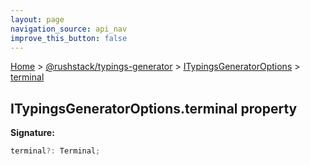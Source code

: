 ```yaml
---
layout: page
navigation_source: api_nav
improve_this_button: false
---
```



[Home](./index.md) &gt; [@rushstack/typings-generator](./typings-generator.md) &gt; [ITypingsGeneratorOptions](./typings-generator.itypingsgeneratoroptions.md) &gt; [terminal](./typings-generator.itypingsgeneratoroptions.terminal.md)

## ITypingsGeneratorOptions.terminal property

<b>Signature:</b>

```typescript
terminal?: Terminal;
```
